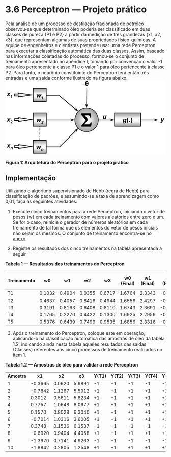 # 3.6 Perceptron — Projeto prático
Pela análise de um processo de destilação fracionada de petróleo observou-se que determinado óleo poderia ser classificado em duas classes de pureza {P1 e P2} a partir da medição de três grandezas {x1, x2, x3}, que representam algumas de suas propriedades físico-químicas. A equipe de engenheiros e cientistas pretende usar urna rede Perceptron para executar a classificação automática das duas classes. Assim, baseado nas informações coletadas do processo, formou-se o conjunto de treinamento apresentado no apêndice I, tomando por convenção o valor -1 para óleo pertencente à classe P1 e o valor 1 para óleo pertencente à classe P2. Para tanto, o neurônio constituinte do Perceptron terá então três entradas e uma saída conforme ilustrado na figura abaixo.
![Figura do livro](Fig_1.5_RNA.png)

**Figura 1: Arquitetura do Perceptron para o projeto prático**

## Implementação

Utilizando o algoritmo supervisionado de Hebb (regra de Hebb) para classificação de padrões, e
assumindo-se a taxa de aprendizagem como 0,01, faça as seguintes atividades:

1) Execute cinco treinamentos para a rede Perceptron, iniciando o vetor de pesos {w} em cada
treinamento com valores aleatórios entre zero e um. Se for o caso, reinicie o gerador de
números aleatórios em cada treinamento de tal forma que os elementos do vetor de pesos
iniciais não sejam os mesmos. O conjunto de treinamento encontra-se no [anexo](anexo).

2) Registre os resultados dos cinco treinamentos na tabela apresentada a seguir

**Tabela 1 — Resultados dos treinamentos do Perceptron**

| Treinamento | w0     | w1     | w2     | w3     | w0 (Final) | w1 (Final) | w2 (Final) | w3 (Final) | Número de Épocas |
|-------------|--------|--------|--------|--------|------------|------------|------------|------------|:-----------------:|
| T1          | 0.1032 | 0.4904 | 0.0355 | 0.6717 | 1.6764     | 2.3343     | -0.7489    | -0.6483    |        78         |
| T2          | 0.4637 | 0.4057 | 0.8416 | 0.4944 | 1.6556     | 2.4297     | -0.7528    | -0.7456    |        97         |
| T3          | 0.3191 | 0.8163 | 0.6408 | 0.8110 | 1.6743     | 2.3691     | -0.7515    | -0.4090    |        76         |
| T4          | 0.1765 | 0.2270 | 0.4422 | 0.1300 | 1.6925     | 2.2959     | -0.7470    | -1.2100    |        89         |
| T5          | 0.5376 | 0.6439 | 0.7499 | 0.9535 | 1.6856     | 2.3316     | -0.7490    | -0.1865    |        85         |



3) Após o treinamento do Perceptron, coloque este em operação, aplicando-o na classificação
automática das amostras de óleo da tabela 1.2, indicando ainda nesta tabela aqueles
resultados das saídas (Classes) referentes aos cinco processos de treinamento realizados no
item 1.

**Tabela 1.2 — Amostras de óleo para validar a rede Perceptron**

| Amostra | x1      | x2      | x3      | Y(T1) | Y(T2) | Y(T3) | Y(T4) | Y(T5) |
|---------|---------|---------|---------|------|------|------|------|------|
| 1       | -0.3665 | 0.0620  | 5.9891  | -1   | -1   | -1   | -1   | -1   |
| 2       | -0.7842 | 1.1267  | 5.5912  | +1   | +1   | +1   | +1   | +1   |
| 3       | 0.3012  | 0.5611  | 5.8234  | +1   | +1   | +1   | +1   | +1   |
| 4       | 0.7757  | 1.0648  | 8.0677  | +1   | +1   | +1   | +1   | +1   |
| 5       | 0.1570  | 0.8028  | 6.3040  | +1   | +1   | +1   | +1   | +1   |
| 6       | -0.7014 | 1.0316  | 3.6005  | +1   | +1   | +1   | +1   | +1   |
| 7       | 0.3748  | 0.1536  | 6.1537  | -1   | -1   | -1   | -1   | -1   |
| 8       | -0.6920 | 0.9404  | 4.4058  | +1   | +1   | +1   | +1   | +1   |
| 9       | -1.3970 | 0.7141  | 4.9263  | -1   | -1   | -1   | -1   | -1   |
| 10      | -1.8842 | 0.2805  | 1.2548  | +1   | +1   | +1   | +1   | +1   |

